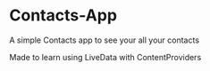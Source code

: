 # Contacts-App
A simple Contacts app to see your all your contacts

Made to learn using LiveData with ContentProviders

